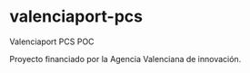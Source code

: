 # valenciaport-pcs

Valenciaport PCS POC

Proyecto financiado por la Agencia Valenciana de innovación.
